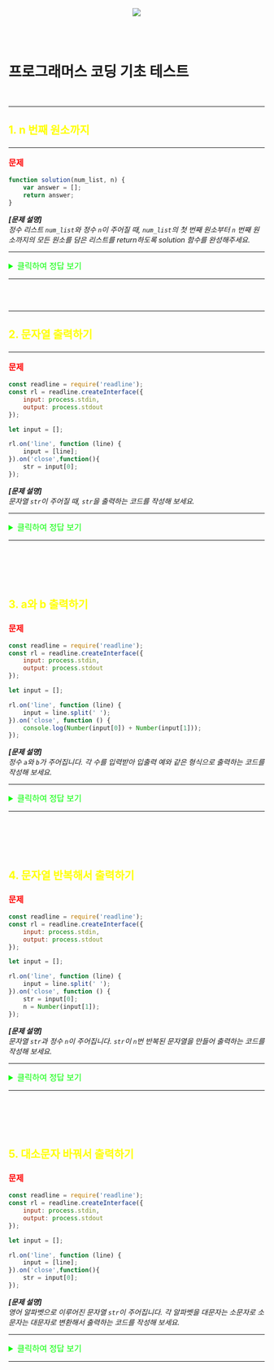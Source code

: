 <p align="center">
  <img src="https://file.newswire.co.kr/data/datafile2/thumb_640/2022/07/1994211446_20220703180818_7260737807.jpg">
</p>
</br></br>

# 프로그래머스 코딩 기초 테스트

</br>

---
## <p style="color:yellow;">1. n 번째 원소까지</p>
---
**<p style="color:red; font-size:16px;">문제</p>**

```javascript
function solution(num_list, n) {
    var answer = [];
    return answer;
}
```

__*[문제 설명]*__</br>
*정수 리스트 `num_list`와 정수 `n`이 주어질 때, `num_list`의 첫 번째 원소부터 `n` 번째 원소까지의 모든 원소를 담은 리스트를 return하도록 solution 함수를 완성해주세요.*</br>

---

<details>
<summary style="color:lime; font-size:16px;">클릭하여 정답 보기</summary>
<div markdown="1"></br>

```javascript
//solution 함수는 매개변수 num_list, n 받는다
function solution(num_list, n) {
    //slice() 메서드를 사용해 num_list의 시작위차와 끝위치를 정해 그만큼만 추출하고 값은 answer에 할당하고 answer를 반환
    return answer = num_list.slice(0,n);
}
```
**<span style="font-size:20px; color:tomato">🧐 공부한 것 정리</span>**

>`slice()` 메서드는 `어떤 배열의 begin 부터 end 까지(end 미포함)에 대한 얕은 복사본을 새로운 배열 객체로 반환`합니다. 원본 배열은 바뀌지 않습니다.

>>_`*얕은 복사:` 참조(주소)값을 복사합니다. 
주소를 복사해 오기 때문에 메모리를 공유합니다. 하나의 객체(참조형)를 변경하면 두 개의 객체(참조형) 모두 값이 동일하게 변경됩니다._

>앞서 공부한 `문자열에서의 slice()` 와 `배열에서 slice()`는 기능이 다르다
여기서 사용한 `slice() 메서드는 배열 함수`


</div>
</details>


---

</br></br>

---
## <p style="color:yellow;">2. 문자열 출력하기</p>
---

**<p style="color:red; font-size:16px;">문제</p>**

```javascript
const readline = require('readline');
const rl = readline.createInterface({
    input: process.stdin,
    output: process.stdout
});

let input = [];

rl.on('line', function (line) {
    input = [line];
}).on('close',function(){
    str = input[0];
});
```

__*[문제 설명]*__</br>
*문자열 `str`이 주어질 때, `str`을 출력하는 코드를 작성해 보세요.*

---

<details>
<summary style="color:lime; font-size:16px;">클릭하여 정답 보기</summary>
<div markdown="1">

```javascript
const readline = require('readline');
const rl = readline.createInterface({
    input: process.stdin,
    output: process.stdout
});
// 입력된 값을 저장할 빈 배열을 선언합니다.
let input = [];

// 'line' 이벤트는 사용자가 엔터(줄 바꿈)를 입력하고 데이터를 전송할 때마다 발생합니다.
// 이 때, 입력된 데이터를 배열 'input'에 저장합니다.
rl.on('line', function (line) {
    input = [line]; // 입력된 데이터를 배열로 만들어 배열 'input'에 저장합니다.
}).on('close', function () {
    // 'close' 이벤트는 사용자가 입력을 더 이상 보내지 않고, 입력 스트림이 종료될 때 발생합니다.
    // 이때, 배열 'input'에 저장된 값은 변수 'str'에 할당됩니다.
    str = input[0];
    //str 값을 출력
    console.log(str);
});
```
**<span style="font-size:20px; color:tomato">🧐 공부한 것 정리</span>**

>처음에 이렇게 간단한 건 줄 몰랐다..</br>
문제를 제대로 읽고 파악하는 능력을 좀 더 길러야겠다..

>해당 코드의 전반적인 문법은 아직 잘 모르겠지만
이해되기까지 공부를 많이 해야할 것 같다.

>`console.log()` 메서드는 `웹 콘솔에 메시지를 출력`합니다. 메시지는 (선택적 대체 값을 포함한) 단일 문자열이거나 더 많은 JavaScript 객체중 하나일 수 있습니다.

</div>
</details>


---
</br></br>
---

## <p style="color:yellow;">3. a와 b 출력하기</p>

**<p style="color:red; font-size:16px;">문제</p>**

```javascript
const readline = require('readline');
const rl = readline.createInterface({
    input: process.stdin,
    output: process.stdout
});

let input = [];

rl.on('line', function (line) {
    input = line.split(' ');
}).on('close', function () {
    console.log(Number(input[0]) + Number(input[1]));
});
```

__*[문제 설명]*__</br>
*정수 `a`와 `b`가 주어집니다. 각 수를 입력받아 입출력 예와 같은 형식으로 출력하는 코드를 작성해 보세요.*

---

<details>
<summary style="color:lime; font-size:16px;">클릭하여 정답 보기</summary>
<div markdown="1"></br>

```javascript
const readline = require('readline');
const rl = readline.createInterface({
    input: process.stdin,
    output: process.stdout
});

let input = [];

rl.on('line', function (line) {
    input = line.split(' ');
}).on('close', function () {
    //console 를 사용하여 Number함수를 출력 출력 조건이 있으므로, 조건과 값을 연결해서 출력하기 위해 "메세지 + 값" 형식으로 사용
    console.log("a = " + Number(input[0]));
    console.log("b = " + Number(input[1]));
});
```
**<span style="font-size:20px; color:tomato">🧐 공부한 것 정리</span>**
>값이 `console.log()` 함수에 전달되면 `함수는 주어진 메시지와 함께 값`을 표시합니다.

>`큰 따옴표 ""` 와 `작은 따옴표 ''` 의 차이는 없으나, `역따옴표(backtick)`의 경우 `${}` 를 통해 변수를 넣어 사용할 수 있는데 이를 `템플릿 리터럴`이라 부른다




</div>
</details>


------
</br></br>
---

## <p style="color:yellow;">4. 문자열 반복해서 출력하기</p>

**<p style="color:red; font-size:16px;">문제</p>**

```javascript
const readline = require('readline');
const rl = readline.createInterface({
    input: process.stdin,
    output: process.stdout
});

let input = [];

rl.on('line', function (line) {
    input = line.split(' ');
}).on('close', function () {
    str = input[0];
    n = Number(input[1]);
});
```

__*[문제 설명]*__</br>
*문자열 `str`과 정수 `n`이 주어집니다.
`str`이 `n`번 반복된 문자열을 만들어 출력하는 코드를 작성해 보세요.*

---

<details>
<summary style="color:lime; font-size:16px;">클릭하여 정답 보기</summary>
<div markdown="1"></br>

```javascript
const readline = require('readline');
const rl = readline.createInterface({
    input: process.stdin,
    output: process.stdout
});

let input = [];

rl.on('line', function (line) {
    input = line.split(' ');
}).on('close', function () {
    str = input[0];
    n = Number(input[1]);
    //repeat 메서드를 사용해 str 을 n 반큼 반복하여 출력
    console.log(str.repeat(n));
});
```
**<span style="font-size:20px; color:tomato">🧐 공부한 것 정리</span>**
>앞서 공부한 `repeat()` 메서드를 활용하여 적용하였다.

>`repeat()`는 주어진 문자열을 큼 할당한 수 만큼 반복


</div>
</details>


---
</br></br>
---
## <p style="color:yellow;">5. 대소문자 바꿔서 출력하기</p>

**<p style="color:red; font-size:16px;">문제</p>**

```javascript
const readline = require('readline');
const rl = readline.createInterface({
    input: process.stdin,
    output: process.stdout
});

let input = [];

rl.on('line', function (line) {
    input = [line];
}).on('close',function(){
    str = input[0];
});
```

__*[문제 설명]*__</br>
*영어 알파벳으로 이루어진 문자열 `str`이 주어집니다. 각 알파벳을 대문자는 소문자로 소문자는 대문자로 변환해서 출력하는 코드를 작성해 보세요.*

---

<details>
<summary style="color:lime; font-size:16px;">클릭하여 정답 보기</summary>
<div markdown="1"></br>

```javascript
const readline = require('readline');
const rl = readline.createInterface({
    input: process.stdin,
    output: process.stdout
});

let input = [];

rl.on('line', function (line) {
    input = [line];
}).on('close',function(){
    let str = input[0];
    let convertedStr = '';
    
    //반복문으로 각 문자를 처리 index 는 0 부터 시작하니 i가 str.lenght 보다 작을때 까지 실행
    for (let i = 0; i < str.length; i++) {
        //조건문으로 str이 소문자 a 부터 z 사이에 있으면
        if (str[i] >= 'a' && str[i] <= 'z') {
            //대문자로 변경된 str을 convertedStr에 추가
            convertedStr += str[i].toUpperCase();
        // str이 대문자 A 부터 Z 사이에 있으면
        } else if (str[i] >= 'A' && str[i] <= 'Z') {
            // 소문자로 변경된 str을 convertedStr에 추가
            convertedStr += str[i].toLowerCase();
        } else {
            convertedStr += str[i];
        }
    }
    console.log(convertedStr);
});
```
**<span style="font-size:20px; color:tomato">🧐 공부한 것 정리</span>**
>`+=` 연산자는 `변수의 현재 값과 우변의 값을 더하여 그 결과를 변수에 다시 할당`하는 역할을 합니다.
</div>
</details>


---